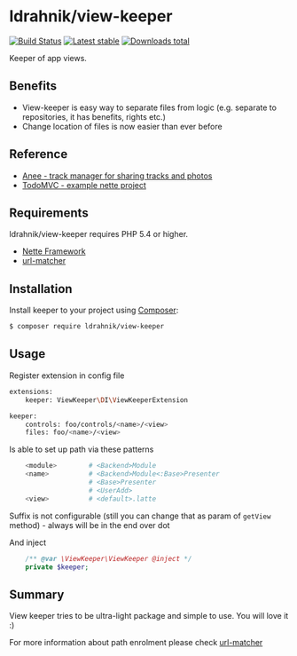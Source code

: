 ldrahnik/view-keeper
======

[![Build Status](https://travis-ci.org/ldrahnik/view-keeper.svg)](https://travis-ci.org/ldrahnik/view-keeper)
[![Latest stable](https://img.shields.io/packagist/v/ldrahnik/view-keeper.svg)](https://packagist.org/packages/ldrahnik/view-keeper)
[![Downloads total](https://img.shields.io/packagist/dt/ldrahnik/view-keeper.svg?style=flat-square)](https://packagist.org/packages/ldrahnik/view-keeper)

Keeper of app views.

Benefits
-------

- View-keeper is easy way to separate files from logic (e.g. separate to repositories, it has benefits, rights etc.)
- Change location of files is now easier than ever before

Reference
-------

- [Anee - track manager for sharing tracks and photos](https://github.com/anee/anee)
- [TodoMVC - example nette project](https://github.com/ldrahnik/nette-todomvc)


Requirements
------------

ldrahnik/view-keeper requires PHP 5.4 or higher.

- [Nette Framework](https://github.com/nette/nette)
- [url-matcher](https://github.com/ldrahnik/url-matcher)

Installation
------------

Install keeper to your project using  [Composer](http://getcomposer.org/):

```sh
$ composer require ldrahnik/view-keeper
```

Usage
-----

Register extension in config file

```sh
extensions:
	keeper: ViewKeeper\DI\ViewKeeperExtension

keeper:
	controls: foo/controls/<name>/<view>
	files: foo/<name>/<view>
```

Is able to set up path via these patterns

```sh
	<module>		# <Backend>Module
	<name>			# <Backend>Module<:Base>Presenter
					# <Base>Presenter
					# <UserAdd>
	<view> 			# <default>.latte
```

Suffix is not configurable (still you can change that as param of `getView` method) - always will be in the end over dot

And inject

```php
	/** @var \ViewKeeper\ViewKeeper @inject */
	private $keeper;
```

Summary
-------
View keeper tries to be ultra-light package and simple to use. You will love it :)

For more information about path enrolment please check [url-matcher](https://github.com/ldrahnik/url-matcher)
